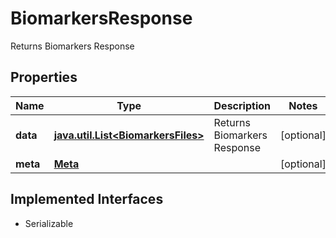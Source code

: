 

# BiomarkersResponse

Returns Biomarkers Response

## Properties

Name | Type | Description | Notes
------------ | ------------- | ------------- | -------------
**data** | [**java.util.List&lt;BiomarkersFiles&gt;**](BiomarkersFiles.md) | Returns Biomarkers Response |  [optional]
**meta** | [**Meta**](Meta.md) |  |  [optional]


## Implemented Interfaces

* Serializable



